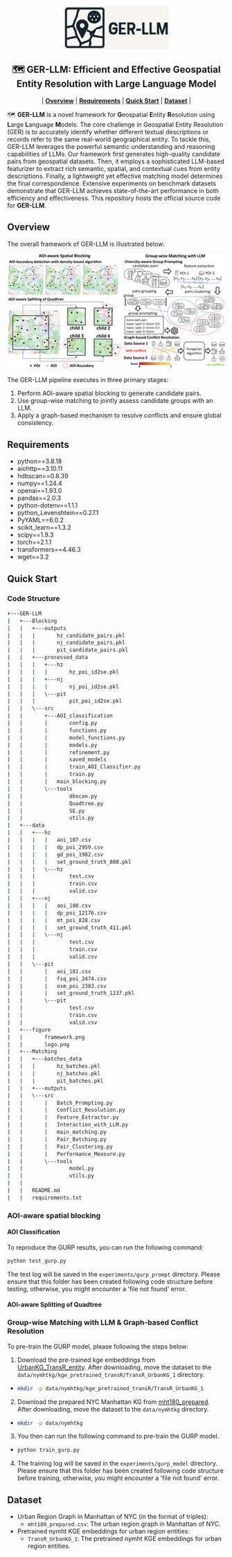 <!-- PROJECT LOGO -->
<br />
<div align="center">
    <img height="100" src="figure\logo.png?sanitize=true" />
</div>


<h2 align="center">🗺️ GER-LLM: Efficient and Effective Geospatial Entity Resolution with Large Language Model </h2>

<div align="center">

| **[Overview](#overview)** | **[Requirements](#requirements)** | **[Quick Start](#quick-start)** | **[Dataset](#Dataset)** |

</div>

🗺️ **GER-LLM** is a novel framework for **G**eospatial **E**ntity **R**esolution using **L**arge **L**anguage **M**odels. The core challenge in Geospatial Entity Resolution (GER) is to accurately identify whether different textual descriptions or records refer to the same real-world geographical entity. To tackle this, GER-LLM leverages the powerful semantic understanding and reasoning capabilities of LLMs. Our framework first generates high-quality candidate pairs from geospatial datasets. Then, it employs a sophisticated LLM-based featurizer to extract rich semantic, spatial, and contextual cues from entity descriptions. Finally, a lightweight yet effective matching model determines the final correspondence. Extensive experiments on benchmark datasets demonstrate that GER-LLM achieves state-of-the-art performance in both efficiency and effectiveness. This repository hosts the official source code for **GER-LLM**.

## Overview

The overall framework of GER-LLM is illustrated below:

<img src='figure\framework.png' alt="framework" >

The GER-LLM pipeline executes in three primary stages:
1. Perform AOI-aware spatial blocking to generate candidate pairs.
2. Use group-wise matching to jointly assess candidate groups with an LLM.
3. Apply a graph-based mechanism to resolve conflicts and ensure global consistency.

<!-- [//]: # (More details to come after accepted.) -->


## Requirements
- python==3.8.18
- aiohttp==3.10.11
- hdbscan==0.8.39
- numpy==1.24.4
- openai==1.93.0
- pandas==2.0.3
- python-dotenv==1.1.1
- python_Levenshtein==0.27.1
- PyYAML==6.0.2
- scikit_learn==1.3.2
- scipy==1.9.3
- torch==2.1.1
- transformers==4.46.3
- wget==3.2

## Quick Start
### Code Structure
```bash
+---GER-LLM
|   +---Blocking
|   |   +---outputs
|   |   |       hz_candidate_pairs.pkl
|   |   |       nj_candidate_pairs.pkl
|   |   |       pit_candidate_pairs.pkl
|   |   +---processed_data
|   |   |   +---hz
|   |   |   |       hz_poi_id2se.pkl
|   |   |   +---nj
|   |   |   |       nj_poi_id2se.pkl
|   |   |   \---pit
|   |   |           pit_poi_id2se.pkl
|   |   \---src
|   |       +---AOI_classification
|   |       |       config.py
|   |       |       functions.py
|   |       |       model_functions.py
|   |       |       models.py
|   |       |       refinement.py
|   |       |       saved_models
|   |       |       train_AOI_Classifier.py
|   |       |       train.py
|   |       |   main_blocking.py
|   |       \---tools
|   |               dbscan.py
|   |               Quadtree.py
|   |               SE.py
|   |               utils.py
|   +---data
|   |   +---hz
|   |   |   |   aoi_107.csv
|   |   |   |   dp_poi_2959.csv
|   |   |   |   gd_poi_1982.csv
|   |   |   |   set_ground_truth_808.pkl
|   |   |   \---hz
|   |   |           test.csv
|   |   |           train.csv
|   |   |           valid.csv
|   |   +---nj
|   |   |   |   aoi_180.csv
|   |   |   |   dp_poi_12176.csv
|   |   |   |   mt_poi_828.csv
|   |   |   |   set_ground_truth_411.pkl
|   |   |   \---nj
|   |   |           test.csv
|   |   |           train.csv
|   |   |           valid.csv
|   |   \---pit
|   |       |   aoi_181.csv
|   |       |   fsq_poi_2474.csv
|   |       |   osm_poi_2383.csv
|   |       |   set_ground_truth_1237.pkl
|   |       \---pit
|   |               test.csv
|   |               train.csv
|   |               valid.csv
|   +---figure
|   |       framework.png
|   |       logo.png
|   +---Matching
|   |   +---batches_data
|   |   |       hz_batches.pkl
|   |   |       nj_batches.pkl
|   |   |       pit_batches.pkl
|   |   +---outputs
|   |   \---src
|   |       |   Batch_Prompting.py
|   |       |   Conflict_Resolution.py
|   |       |   Feature_Extractor.py
|   |       |   Interaction_with_LLM.py
|   |       |   main_matching.py
|   |       |   Pair_Batching.py
|   |       |   Pair_Clustering.py
|   |       |   Performance_Measure.py
|   |       \---tools
|   |               model.py
|   |               utils.py
|   |
|   |   README.md
|   |   requirements.txt
```

### AOI-aware spatial blocking
#### AOI Classification
To reproduce the GURP results, you can run the following command:
```bash
python test_gurp.py
```
The test log will be saved in the `experiments/gurp_prompt` directory. Please ensure that this folder has been created following code structure before testing, otherwise, you might encounter a 'file not found' error.
#### AOI-aware Splitting of Quadtree

### Group-wise Matching with LLM & Graph-based Conflict Resolution
To pre-train the GURP model, please following the steps below: 

1. Download the pre-trained kge embeddings from [UrbanKG_TransR_entity](<https://drive.google.com/file/d/1OHEU-XPutEmhOvP0To2VhVakNhxkbPdp/view?usp=sharing>). After downloading, move the dataset to the `data/nymhtkg/kge_pretrained_transR/TransR_UrbanKG_1` directory. 
- ```bash
  mkdir -p data/nymhtkg/kge_pretrained_transR/TransR_UrbanKG_1
  ```
2. Download the prepared NYC Manhattan KG from [mht180_prepared](<https://drive.google.com/file/d/1KqQjyOSEXhcgJevWVRljhp2sC6nalKmd/view?usp=sharing>). After downloading, move the dataset to the `data/nymhtkg` directory.
- ```bash
  mkdir -p data/nymhtkg
  ```
3. You then can run the following command to pre-train the GURP model.
- ```bash
  python train_gurp.py
  ```
4. The training log will be saved in the `experiments/gurp_model` directory. Please ensure that this folder has been created following code structure before training, otherwise, you might encounter a 'file not found' error.

## Dataset

- Urban Region Graph in Manhattan of NYC (in the format of triples):
  - `mht180_prepared.csv`: The urban region graph in Manhattan of NYC.
- Pretrained nymht KGE embeddings for urban region entities:
  - `TransR_UrbanKG_1`: The pretrained nymht KGE embeddings for urban region entities.
